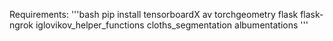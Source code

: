 Requirements:
'''bash
pip install tensorboardX av torchgeometry flask flask-ngrok iglovikov_helper_functions cloths_segmentation albumentations
'''
